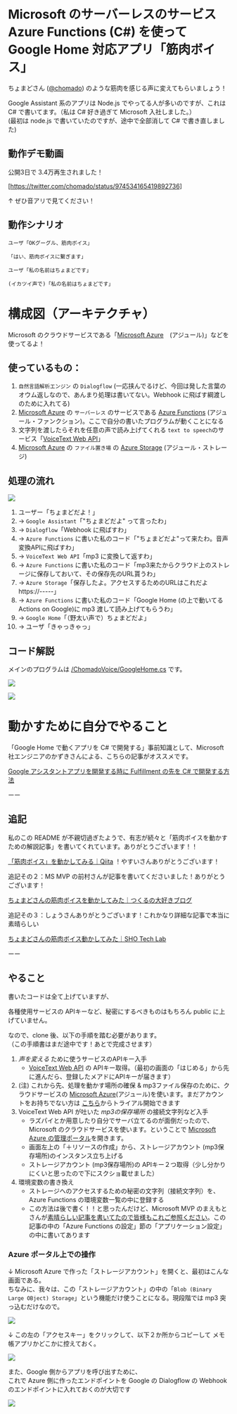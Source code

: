 
# Microsoft のサーバーレスのサービス Azure Functions (C#) を使って Google Home 対応アプリ「筋肉ボイス」

ちょまどさん ([@chomado](https://twitter.com/chomado)) のような筋肉を感じる声に変えてもらいましょう！       

Google Assistant 系のアプリは Node.js でやってる人が多いのですが、これは C# で書いてます。（私は C# 好き過ぎて Microsoft 入社しました。）     
(最初は node.js で書いていたのですが、途中で全部消して C# で書き直しました)

## 動作デモ動画

公開3日で 3.4万再生されました！

[https://twitter.com/chomado/status/974534165419892736]

↑ ぜひ音アリで見てください！

## 動作シナリオ

````
ユーザ「OKグーグル、筋肉ボイス」

「はい、筋肉ボイスに繋ぎます」

ユーザ「私の名前はちょまどです」

(イカツイ声で)「私の名前はちょまどです」
````

# 構成図（アーキテクチャ）

Microsoft のクラウドサービスである「[Microsoft Azure](https://aka.ms/azureevajp)　(アジュール)」などを使ってるよ！

## 使っているもの：
1. `自然言語解析エンジン` の `Dialogflow` (一応挟んでるけど、今回は発した言葉のオウム返しなので、あんまり処理は書いてない。Webhook に飛ばす綱渡しのために入れてる)
1. [Microsoft Azure](https://aka.ms/azureevajp) の `サーバーレス` のサービスである [Azure Functions](https://azure.microsoft.com/ja-jp/services/functions/) (アジュール・ファンクション)。ここで自分の書いたプログラムが動くことになる
1. 文字列を渡したらそれを任意の声で読み上げてくれる `text to speech`のサービス「[VoiceText Web API](https://cloud.voicetext.jp/webapi)」
1. [Microsoft Azure](https://aka.ms/azureevajp) の `ファイル置き場` の [Azure Storage](https://azure.microsoft.com/ja-jp/services/storage/) (アジュール・ストレージ)

## 処理の流れ
![](Img/architecture2.gif)

1. ユーザー「ちょまどだよ！」    
1. → `Google Assistant`「"ちょまどだよ" って言ったわ」    
1. → `Dialogflow`「Webhook に飛ばすわ」    
1. → `Azure Functions` に書いた私のコード「"ちょまどだよ"って来たわ。音声変換APIに飛ばすわ」    
1. → `VoiceText Web API`「mp3 に変換して返すわ」    
1. → `Azure Functions` に書いた私のコード「mp3来たからクラウド上のストレージに保存しておいて、その保存先のURL貰うわ」    
1. → `Azure Storage`「保存したよ。アクセスするためのURLはこれだよ https://-----」    
1. → `Azure Functions` に書いた私のコード「Google Home (の上で動いてる Actions on Google)に mp3 渡して読み上げてもらうわ」     
1. → `Google Home`「（野太い声で）ちょまどだよ」    
1. → ユーザ「きゃっきゃっ」

## コード解説

メインのプログラムは [/ChomadoVoice/GoogleHome.cs](https://github.com/chomado/GoogleHomeHack/blob/master/ChomadoVoice/GoogleHome.cs) です。

![](Img/code1.png)

![](Img/code2.png)


# 動かすために自分でやること

「Google Home で動くアプリを C# で開発する」事前知識として、Microsoft 社エンジニアのかずきさんによる、こちらの記事がオススメです。

[Google アシスタントアプリを開発する時に Fulfillment の先を C# で開発する方法](https://blog.okazuki.jp/entry/2018/06/28/141410)

ーー

## 追記

私のこの README が不親切過ぎたようで、有志が続々と「筋肉ボイスを動かすための解説記事」を書いてくれています。ありがとうございます！！

[「筋肉ボイス」を動かしてみる｜Qiita](https://qiita.com/HiroyukiYasui/items/82b6ce2dd142e3199dfd) ！やすいさんありがとうございます！

追記その２：MS MVP の前村さんが記事を書いてくださいました！ありがとうございます！

[ちょまどさんの筋肉ボイスを動かしてみた｜つくるの大好きブログ](http://satoshi-maemoto.hatenablog.com/entry/2018/05/12/082525)

追記その３：しょうさんありがとうございます！これかなり詳細な記事で本当に素晴らしい

[ちょまどさんの筋肉ボイス動かしてみた｜SHO Tech Lab ](https://sy0690.hateblo.jp/entry/2018/07/29/023933)

ーー

## やること

書いたコードは全て上げていますが、  

各種使用サービスの APIキーなど、秘密にするべきものはもちろん public に上げていません。

なので、clone 後、以下の手順を踏む必要があります。    
（この手順書はまだ途中です！あとで完成させます）

1. *声を変える* ために使うサービスのAPIキー入手
    - [VoiceText Web API](https://cloud.voicetext.jp/webapi) の APIキー取得。（最初の画面の「はじめる」から先に進んだら、登録したメアドにAPIキーが届きます）
2. (注) これから先、処理を動かす場所の確保 & mp3ファイル保存のために、クラウドサービスの [Microsoft Azure](https://aka.ms/azureevajp)(アジュール)を使います。まだアカウントをお持ちでない方は [こちら](https://aka.ms/azureevajp)からトライアル開始できます
2. VoiceText Web API が吐いた *mp3の保存場所* の接続文字列など入手
    - ラズパイとか用意したり自分でサーバ立てるのが面倒だったので、Microsoft のクラウドサービスを使います。ということで [Microsoft Azure の管理ポータル](http://portal.azure.com)を開きます。
	- 画面左上の「＋リソースの作成」から、ストレージアカウント (mp3保存場所)のインスタンス立ち上げる
    - ストレージアカウント (mp3保存場所)の APIキー２つ取得（少し分かりにくいと思ったので下にスクショ載せました）
3. 環境変数の書き換え
    - ストレージへのアクセスするための秘密の文字列（接続文字列）を、Azure Functions の環境変数一覧の中に登録する
    - この方法は後で書く！！と思ったんだけど、Microsoft MVP のまえもとさんが[素晴らしい記事を書いてたので皆様もこれご参照ください](http://satoshi-maemoto.hatenablog.com/entry/2018/05/12/082525)。この記事の中の「Azure Functions の設定」節の「アプリケーション設定」の中に書いてあります


### Azure ポータル上での操作

↓ Microsoft Azure で作った「ストレージアカウント」を開くと、最初はこんな画面である。    
ちなみに、我々は、この「ストレージアカウント」の中の「`Blob (Binary Large OBject) Storage`」という機能だけ使うことになる。現段階では mp3 突っ込むだけなので。

![](Img/ScreenShot/about_storageAccount1.png)

↓ この左の「アクセスキー」をクリックして、以下２か所からコピーして メモ帳アプリかどこかに控えておく。

![](Img/ScreenShot/get_storageAccount_keys.png)


また、Google 側からアプリを呼び出すために、     
これで Azure 側に作ったエンドポイントを Google の Dialogflow の Webhook のエンドポイントに入れておくのが大切です

![](Img/dialogflowwebhook.png)
